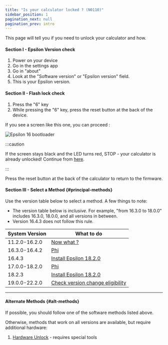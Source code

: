 ```yaml
---
title: "Is your calculator locked ? (N0110)"
sidebar_position: 1
pagination_next: null
pagination_prev: intro
---
```


This page will tell you if you need to unlock your calculator and how.

#### Section I - Epsilon Version check

1. Power on your device
2. Go in the settings app
3. Go in "about"
4. Look at the "Software version" or "Epsilon version" field.
5. This is your Epsilon version.

#### Section II - Flash lock check

1. Press the "6" key
2. While pressing the "6" key, press the reset button at the back of the device.

If you see a screen like this one, you can proceed :

![Epsilon 16 bootloader](/img/e16bl.png)

:::caution

If the screen stays black and the LED turns red, STOP - your calculator is already unlocked! Continue from [here](./n0110-unlocked).

:::

Press the reset button at the back of the calculator to return to the firmware.

#### Section III - Select a Method {#principal-methods}

Use the version table below to select a method. A few things to note:
  + The version table below is *inclusive*. For example, "from 16.3.0 to 18.0.0" includes 16.3.0, 18.0.0, and all versions in between.
  + Version 16.4.3 does not follow this rule.

| System Version | What to do                                                           |
|----------------|----------------------------------------------------------------------|
| 11.2.0-16.2.0  | [Now what ?](../n0110-unlocked)                                         |
| 16.3.0-16.4.2  | [Phi](../phi)                                                           |
| 16.4.3         | [Install Epsilon 18.2.0](../phi/install-epsilon-18-2-0)                     |
| 17.0.0-18.2.0  | [Phi](../phi)                                                           |
| 18.2.3         | [Install Epsilon 18.2.0](../phi/install-epsilon-18-2-0)                     |
| 19.0.0-22.2.0  | [Check version change eligibility](../phi/check-version-change-eligibility) |

---
#### Alternate Methods {#alt-methods}

If possible, you should follow one of the software methods listed above.

Otherwise, methods that work on all versions are available, but require additional hardware:

1. [Hardware Unlock](./hardware/n0110-hardware-unlock) - requires special tools
